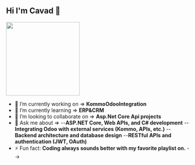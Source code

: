 ## Hi I'm Cavad 👋

<img src="https://media.giphy.com/media/3oEjI6SIIHBdRxXI40/giphy.gif" width="200"/>



- 🔭 I’m currently working on =>
**KommoOdooIntegration**
- 🌱 I’m currently learning =>
**ERP&CRM**
- 👯 I’m looking to collaborate on =>
**Asp.Net Core Api projects**
- 💬 Ask me about =>
--**ASP.NET Core, Web APIs, and C# development**
--**Integrating Odoo with external services (Kommo, APIs, etc.)**
--**Backend architecture and database design**
--**RESTful APIs and authentication (JWT, OAuth)**
- ⚡ Fun fact:
**Coding always sounds better with my favorite playlist on.**
-->
